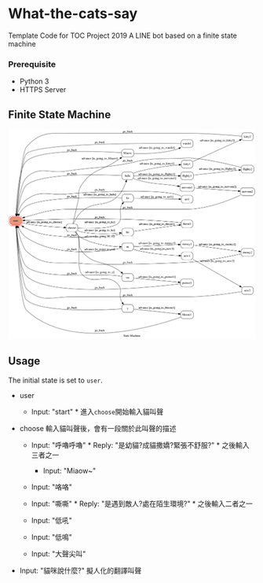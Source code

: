 # What-the-cats-say

Template Code for TOC Project 2019
A LINE bot based on a finite state machine

 ### Prerequisite
* Python 3
* HTTPS Server

## Finite State Machine

![fsm](./fsm.png)

## Usage

The initial state is set to `user`.

* user

	* Input: "start"
            * 進入`choose`開始輸入貓叫聲
      
* choose
輸入貓叫聲後，會有一段關於此叫聲的描述

	* Input: "呼嚕呼嚕"
            * Reply: "是幼貓?成貓撒嬌?緊張不舒服?"
                * 之後輸入三者之一
     
        * Input: "Miaow~"
	
	* Input: "咯咯"
	
	* Input: "嘶嘶"
            * Reply: "是遇到敵人?處在陌生環境?"
	        * 之後輸入二者之一
		
	* Input: "低吼"
	
	* Input: "低鳴"
	
	* Input: "大聲尖叫"
	
* Input: "貓咪說什麼?"
擬人化的翻譯叫聲
	
      
